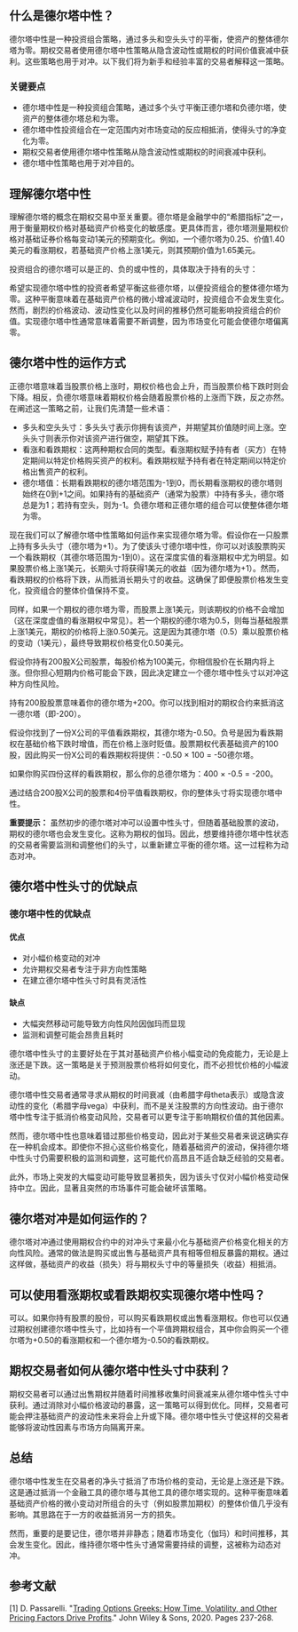 ## 什么是德尔塔中性？

德尔塔中性是一种投资组合策略，通过多头和空头头寸的平衡，使资产的整体德尔塔为零。期权交易者使用德尔塔中性策略从隐含波动性或期权的时间价值衰减中获利。这些策略也用于对冲。以下我们将为新手和经验丰富的交易者解释这一策略。

### 关键要点

- 德尔塔中性是一种投资组合策略，通过多个头寸平衡正德尔塔和负德尔塔，使资产的整体德尔塔总和为零。
- 德尔塔中性投资组合在一定范围内对市场变动的反应相抵消，使得头寸的净变化为零。
- 期权交易者使用德尔塔中性策略从隐含波动性或期权的时间衰减中获利。
- 德尔塔中性策略也用于对冲目的。

## 理解德尔塔中性

理解德尔塔的概念在期权交易中至关重要。德尔塔是金融学中的“希腊指标”之一，用于衡量期权价格对基础资产价格变化的敏感度。更具体而言，德尔塔测量期权价格对基础证券价格每变动1美元的预期变化。例如，一个德尔塔为0.25、价值1.40美元的看涨期权，若基础资产价格上涨1美元，则其预期价值为1.65美元。

投资组合的德尔塔可以是正的、负的或中性的，具体取决于持有的头寸：

希望实现德尔塔中性的投资者希望平衡这些德尔塔，以便投资组合的整体德尔塔为零。这种平衡意味着在基础资产价格的微小增减波动时，投资组合不会发生变化。然而，剧烈的价格波动、波动性变化以及时间的推移仍然可能影响投资组合的价值。实现德尔塔中性通常意味着需要不断调整，因为市场变化可能会使德尔塔偏离零。

## 德尔塔中性的运作方式

正德尔塔意味着当股票价格上涨时，期权价格也会上升，而当股票价格下跌时则会下降。相反，负德尔塔意味着期权价格会随着股票价格的上涨而下跌，反之亦然。在阐述这一策略之前，让我们先清楚一些术语：

- 多头和空头头寸：多头头寸表示你拥有该资产，并期望其价值随时间上涨。空头头寸则表示你对该资产进行做空，期望其下跌。
- 看涨和看跌期权：这两种期权合同的类型。看涨期权赋予持有者（买方）在特定期间以特定价格购买资产的权利。看跌期权赋予持有者在特定期间以特定价格出售资产的权利。
- 德尔塔值：长期看跌期权的德尔塔范围为-1到0，而长期看涨期权的德尔塔则始终在0到+1之间。如果持有的基础资产（通常为股票）中持有多头，德尔塔总是为1；若持有空头，则为-1。负德尔塔和正德尔塔的组合可以使整体德尔塔为零。

现在我们可以了解德尔塔中性策略如何运作来实现德尔塔为零。假设你在一只股票上持有多头头寸（德尔塔为+1）。为了使该头寸德尔塔中性，你可以对该股票购买一个看跌期权（其德尔塔范围为-1到0）。这在深度实值的看涨期权中尤为明显。如果股票价格上涨1美元，长期头寸将获得1美元的收益（因为德尔塔为+1）。然而，看跌期权的价格将下跌，从而抵消长期头寸的收益。这确保了即便股票价格发生变化，投资组合的整体价值保持不变。

同样，如果一个期权的德尔塔为零，而股票上涨1美元，则该期权的价格不会增加（这在深度虚值的看涨期权中常见）。若一个期权的德尔塔为0.5，则每当基础股票上涨1美元，期权的价格将上涨0.50美元。这是因为其德尔塔（0.5）乘以股票价格的变动（1美元），最终导致期权价格变化0.50美元。

假设你持有200股X公司股票，每股价格为100美元，你相信股价在长期内将上涨。但你担心短期内价格可能会下跌，因此决定建立一个德尔塔中性头寸以对冲这种方向性风险。

持有200股股票意味着你的德尔塔为+200。你可以找到相对的期权合约来抵消这一德尔塔（即-200）。

假设你找到了一份X公司的平值看跌期权，其德尔塔为-0.50。负号是因为看跌期权在基础价格下跌时增值，而在价格上涨时贬值。股票期权代表基础资产的100股，因此购买一份X公司的看跌期权将提供：-0.50 × 100 = -50德尔塔。

如果你购买四份这样的看跌期权，那么你的总德尔塔为：400 × -0.5 = -200。

通过结合200股X公司的股票和4份平值看跌期权，你的整体头寸将实现德尔塔中性。

**重要提示：** 虽然初步的德尔塔对冲可以设置中性头寸，但随着基础股票的波动，期权的德尔塔也会发生变化。这称为期权的伽玛。因此，想要维持德尔塔中性状态的交易者需要监测和调整他们的头寸，以重新建立平衡的德尔塔。这一过程称为动态对冲。

## 德尔塔中性头寸的优缺点

### 德尔塔中性的优缺点

#### 优点

- 对小幅价格变动的对冲
- 允许期权交易者专注于非方向性策略
- 在建立德尔塔中性头寸时具有灵活性

#### 缺点

- 大幅突然移动可能导致方向性风险因伽玛而显现
- 监测和调整可能会昂贵且耗时

德尔塔中性头寸的主要好处在于其对基础资产价格小幅变动的免疫能力，无论是上涨还是下跌。这一策略是关于预测股票价格将如何变化，而不必担忧价格的小幅波动。

德尔塔中性交易者通常寻求从期权的时间衰减（由希腊字母theta表示）或隐含波动性的变化（希腊字母vega）中获利，而不是关注股票的方向性波动。由于德尔塔中性专注于抵消价格变动风险，交易者可以更专注于影响期权价值的其他因素。

然而，德尔塔中性也意味着错过那些价格变动，因此对于某些交易者来说这确实存在一种机会成本。即使你不担心这些价格变化，随着基础资产的波动，保持德尔塔中性头寸仍需要积极的监测和调整，这可能代价高昂且不适合缺乏经验的交易者。

此外，市场上突发的大幅变动可能导致显著损失，因为该头寸仅对小幅价格变动保持中立。因此，显著且突然的市场事件可能会破坏该策略。

## 德尔塔对冲是如何运作的？

德尔塔对冲通过使用期权合约中的对冲头寸来最小化与基础资产价格变化相关的方向性风险。通常的做法是购买或出售与基础资产具有相等但相反暴露的期权。通过这样做，基础资产的收益（损失）将与期权头寸中的等量损失（收益）相抵消。

## 可以使用看涨期权或看跌期权实现德尔塔中性吗？

可以。如果你持有股票的股份，可以购买看跌期权或出售看涨期权。你也可以仅通过期权创建德尔塔中性头寸，比如持有一个平值跨期权组合，其中你会购买一个德尔塔为+0.50的看涨期权和一个德尔塔为-0.50的看跌期权。

## 期权交易者如何从德尔塔中性头寸中获利？

期权交易者可以通过出售期权并随着时间推移收集时间衰减来从德尔塔中性头寸中获利。通过消除对小幅价格波动的暴露，这一策略可以得到优化。同样，交易者可能会押注基础资产的波动性未来将会上升或下降。德尔塔中性头寸使这样的交易者能够将波动性因素与市场方向隔离开来。

## 总结

德尔塔中性发生在交易者的净头寸抵消了市场价格的变动，无论是上涨还是下跌。这是通过抵消一个金融工具的德尔塔与其他工具的德尔塔实现的。这种平衡意味着基础资产价格的微小变动对所组合的头寸（例如股票加期权）的整体价值几乎没有影响。其思路在于一方的收益抵消另一方的损失。

然而，重要的是要记住，德尔塔并非静态；随着市场变化（伽玛）和时间推移，其会发生变化。因此，维持德尔塔中性头寸通常需要持续的调整，这被称为动态对冲。

## 参考文献

[1] D. Passarelli. "[Trading Options Greeks: How Time, Volatility, and Other Pricing Factors Drive Profits](https://www.wiley.com/en-gb/Trading+Options+Greeks:+How+Time,+Volatility,+and+Other+Pricing+Factors+Drive+Profits,+2nd+Edition-p-9781118225127)." John Wiley & Sons, 2020. Pages 237-268.